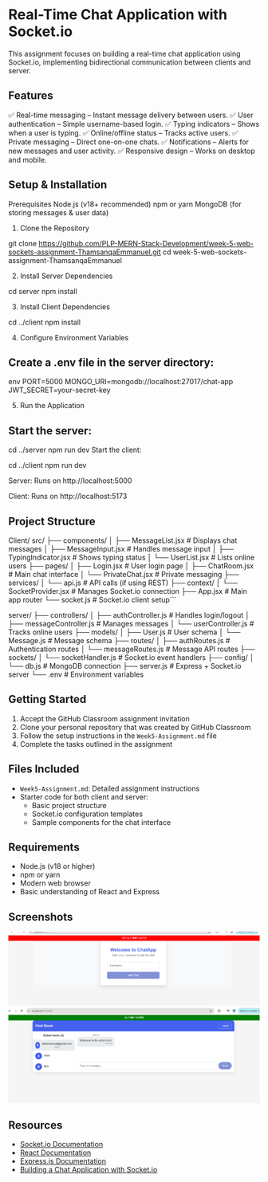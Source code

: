 
# Real-Time Chat Application with Socket.io

This assignment focuses on building a real-time chat application using Socket.io, implementing bidirectional communication between clients and server.

##  Features
✅ Real-time messaging – Instant message delivery between users.
✅ User authentication – Simple username-based login.
✅ Typing indicators – Shows when a user is typing.
✅ Online/offline status – Tracks active users.
✅ Private messaging – Direct one-on-one chats.
✅ Notifications – Alerts for new messages and user activity.
✅ Responsive design – Works on desktop and mobile.

##  Setup & Installation
Prerequisites
Node.js (v18+ recommended)
npm or yarn
MongoDB (for storing messages & user data)


1. Clone the Repository

git clone https://github.com/PLP-MERN-Stack-Development/week-5-web-sockets-assignment-ThamsanqaEmmanuel.git
cd week-5-web-sockets-assignment-ThamsanqaEmmanuel

2. Install Server Dependencies

cd server
npm install

3. Install Client Dependencies

cd ../client
npm install

4. Configure Environment Variables

## Create a .env file in the server directory:

env
PORT=5000
MONGO_URI=mongodb://localhost:27017/chat-app
JWT_SECRET=your-secret-key

5. Run the Application

## Start the server:

cd ../server
npm run dev
Start the client:


cd ../client
npm run dev

Server: Runs on http://localhost:5000

Client: Runs on http://localhost:5173


## Project Structure

Client/
src/
├── components/
│   ├── MessageList.jsx       # Displays chat messages
│   ├── MessageInput.jsx      # Handles message input
│   ├── TypingIndicator.jsx   # Shows typing status
│   └── UserList.jsx          # Lists online users
├── pages/
│   ├── Login.jsx             # User login page
│   ├── ChatRoom.jsx          # Main chat interface
│   └── PrivateChat.jsx       # Private messaging
├── services/
│   └── api.js               # API calls (if using REST)
├── context/
│   └── SocketProvider.jsx    # Manages Socket.io connection
├── App.jsx                   # Main app router
└── socket.js                 # Socket.io client setup```

server/
├── controllers/
│   ├── authController.js     # Handles login/logout
│   ├── messageController.js  # Manages messages
│   └── userController.js     # Tracks online users
├── models/
│   ├── User.js               # User schema
│   └── Message.js           # Message schema
├── routes/
│   ├── authRoutes.js        # Authentication routes
│   └── messageRoutes.js     # Message API routes
├── sockets/
│   └── socketHandler.js     # Socket.io event handlers
├── config/
│   └── db.js               # MongoDB connection
├── server.js               # Express + Socket.io server
└── .env                    # Environment variables

## Getting Started

1. Accept the GitHub Classroom assignment invitation
2. Clone your personal repository that was created by GitHub Classroom
3. Follow the setup instructions in the `Week5-Assignment.md` file
4. Complete the tasks outlined in the assignment

## Files Included

- `Week5-Assignment.md`: Detailed assignment instructions
- Starter code for both client and server:
  - Basic project structure
  - Socket.io configuration templates
  - Sample components for the chat interface

## Requirements

- Node.js (v18 or higher)
- npm or yarn
- Modern web browser
- Basic understanding of React and Express

## Screenshots
![alt text](image.png)
![alt text](image-1.png)


## Resources

- [Socket.io Documentation](https://socket.io/docs/v4/)
- [React Documentation](https://react.dev/)
- [Express.js Documentation](https://expressjs.com/)
- [Building a Chat Application with Socket.io](https://socket.io/get-started/chat) 